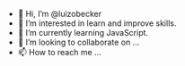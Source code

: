 - 👋 Hi, I’m @luizobecker
- 👀 I’m interested in learn and improve skills.
- 🌱 I’m currently learning JavaScript.
- 💞️ I’m looking to collaborate on ...
- 📫 How to reach me ...

<!---
luizobecker/luizobecker is a ✨ special ✨ repository because its `README.md` (this file) appears on your GitHub profile.
You can click the Preview link to take a look at your changes.
--->
